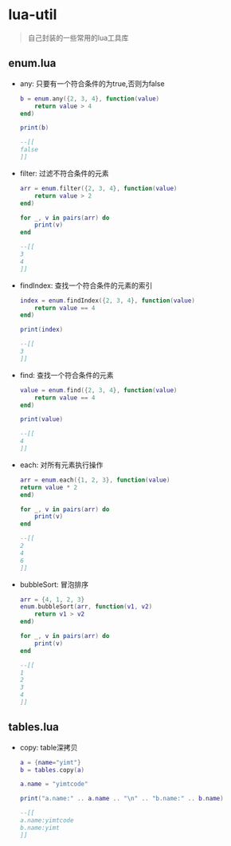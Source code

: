 # lua-util

> 自己封装的一些常用的lua工具库

## enum.lua

- any: 只要有一个符合条件的为true,否则为false

  ```lua
  b = enum.any({2, 3, 4}, function(value)
      return value > 4
  end)
  
  print(b)
  
  --[[
  false
  ]]
  ```

- filter: 过滤不符合条件的元素

  ```lua
  arr = enum.filter({2, 3, 4}, function(value)
      return value > 2
  end)
  
  for _, v in pairs(arr) do
      print(v)
  end
  
  --[[
  3
  4
  ]]
  ```

- findIndex: 查找一个符合条件的元素的索引

  ```lua
  index = enum.findIndex({2, 3, 4}, function(value)
      return value == 4
  end)
  
  print(index)
  
  --[[
  3
  ]]
  ```

  

- find: 查找一个符合条件的元素

  ```lua
  value = enum.find({2, 3, 4}, function(value)
      return value == 4
  end)
  
  print(value)
  
  --[[
  4
  ]]
  ```

- each: 对所有元素执行操作

  ```lua
  arr = enum.each({1, 2, 3}, function(value) 
  return value * 2
  end)
  
  for _, v in pairs(arr) do
      print(v)
  end
  
  --[[
  2
  4
  6
  ]]
  ```

- bubbleSort: 冒泡排序

  ```lua
  arr = {4, 1, 2, 3}
  enum.bubbleSort(arr, function(v1, v2)
      return v1 > v2
  end)
  
  for _, v in pairs(arr) do
      print(v)
  end
  
  --[[
  1
  2
  3
  4
  ]]
  ```

## tables.lua

- copy: table深拷贝

  ```lua
  a = {name="yimt"}
  b = tables.copy(a)
  
  a.name = "yimtcode"
  
  print("a.name:" .. a.name .. "\n" .. "b.name:" .. b.name)
  
  --[[
  a.name:yimtcode
  b.name:yimt
  ]]
  ```

  